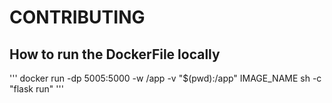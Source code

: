 # CONTRIBUTING

## How to run the DockerFile locally

'''
docker run -dp 5005:5000 -w /app -v "$(pwd):/app" IMAGE_NAME sh -c "flask run"
'''